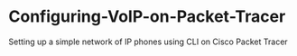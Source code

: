 # Configuring-VoIP-on-Packet-Tracer
Setting up a simple network of IP phones using CLI on Cisco Packet Tracer
